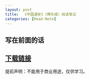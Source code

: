 ```yaml
---
layout:	post
title:	《中国通史》（傅乐成）阅读笔记
categories:	[Read-Note]
---
```




## 写在前面的话



## [下载链接]()

提前声明：不能用于商业用途，仅供学习。